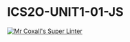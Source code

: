 # ICS2O-UNIT1-01-JS
[![Mr Coxall's Super Linter](https://github.com/parsa-tahavori/ICS2O-UNIT1-01-JS/workflows/Mr%20Coxall's%20Super%20Linter/badge.svg)](https://github.com/parsa-tahavori/ICS2O-UNIT1-01-JS/actions/)
